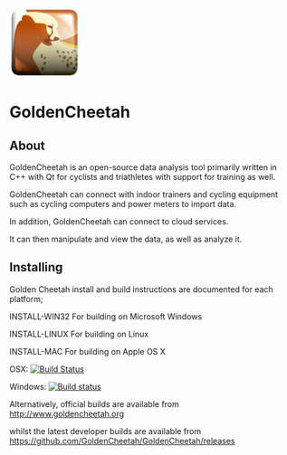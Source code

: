 <img src="src/Resources/images/gc.png" height="25%" width="25%">

# GoldenCheetah

## About 

GoldenCheetah is an open-source data analysis tool primarily written in C++
with Qt for cyclists and triathletes 
with support for training as well. 

GoldenCheetah can connect with indoor trainers and cycling equipment such 
as cycling computers and power meters to import data. 

In addition, GoldenCheetah can connect to cloud services. 

It can then manipulate and view the data, as well as analyze it.



## Installing 

Golden Cheetah install and build instructions are documented
for each platform;

INSTALL-WIN32   For building on Microsoft Windows

INSTALL-LINUX   For building on Linux

INSTALL-MAC     For building on Apple OS X


OSX: [![Build Status](https://travis-ci.org/GoldenCheetah/GoldenCheetah.svg?branch=master)](https://travis-ci.org/GoldenCheetah/GoldenCheetah)

Windows: [![Build status](https://ci.appveyor.com/api/projects/status/i6dwn4m8oyu52ihi?svg=true)](https://ci.appveyor.com/project/Joern-R/goldencheetah-knhd8)

Alternatively, official builds are available from http://www.goldencheetah.org

whilst the latest developer builds are available from https://github.com/GoldenCheetah/GoldenCheetah/releases
